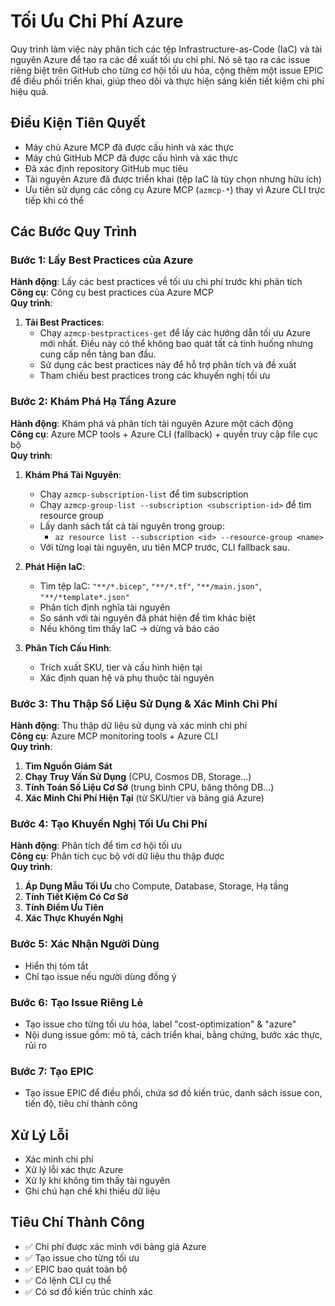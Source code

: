 # Tối Ưu Chi Phí Azure

Quy trình làm việc này phân tích các tệp Infrastructure-as-Code (IaC) và tài nguyên Azure để tạo ra các đề xuất tối ưu chi phí. Nó sẽ tạo ra các issue riêng biệt trên GitHub cho từng cơ hội tối ưu hóa, cộng thêm một issue EPIC để điều phối triển khai, giúp theo dõi và thực hiện sáng kiến tiết kiệm chi phí hiệu quả.

## Điều Kiện Tiên Quyết
- Máy chủ Azure MCP đã được cấu hình và xác thực
- Máy chủ GitHub MCP đã được cấu hình và xác thực
- Đã xác định repository GitHub mục tiêu
- Tài nguyên Azure đã được triển khai (tệp IaC là tùy chọn nhưng hữu ích)
- Ưu tiên sử dụng các công cụ Azure MCP (`azmcp-*`) thay vì Azure CLI trực tiếp khi có thể

## Các Bước Quy Trình

### Bước 1: Lấy Best Practices của Azure
**Hành động**: Lấy các best practices về tối ưu chi phí trước khi phân tích  
**Công cụ**: Công cụ best practices của Azure MCP  
**Quy trình**:
1. **Tải Best Practices**:
   - Chạy `azmcp-bestpractices-get` để lấy các hướng dẫn tối ưu Azure mới nhất. Điều này có thể không bao quát tất cả tình huống nhưng cung cấp nền tảng ban đầu.
   - Sử dụng các best practices này để hỗ trợ phân tích và đề xuất
   - Tham chiếu best practices trong các khuyến nghị tối ưu

### Bước 2: Khám Phá Hạ Tầng Azure
**Hành động**: Khám phá và phân tích tài nguyên Azure một cách động  
**Công cụ**: Azure MCP tools + Azure CLI (fallback) + quyền truy cập file cục bộ  
**Quy trình**:
1. **Khám Phá Tài Nguyên**:
   - Chạy `azmcp-subscription-list` để tìm subscription
   - Chạy `azmcp-group-list --subscription <subscription-id>` để tìm resource group
   - Lấy danh sách tất cả tài nguyên trong group:
     - `az resource list --subscription <id> --resource-group <name>`
   - Với từng loại tài nguyên, ưu tiên MCP trước, CLI fallback sau.

2. **Phát Hiện IaC**:
   - Tìm tệp IaC: `"**/*.bicep"`, `"**/*.tf"`, `"**/main.json"`, `"**/*template*.json"`
   - Phân tích định nghĩa tài nguyên
   - So sánh với tài nguyên đã phát hiện để tìm khác biệt
   - Nếu không tìm thấy IaC → dừng và báo cáo

3. **Phân Tích Cấu Hình**:
   - Trích xuất SKU, tier và cấu hình hiện tại
   - Xác định quan hệ và phụ thuộc tài nguyên

### Bước 3: Thu Thập Số Liệu Sử Dụng & Xác Minh Chi Phí
**Hành động**: Thu thập dữ liệu sử dụng và xác minh chi phí  
**Công cụ**: Azure MCP monitoring tools + Azure CLI  
**Quy trình**:
1. **Tìm Nguồn Giám Sát**  
2. **Chạy Truy Vấn Sử Dụng** (CPU, Cosmos DB, Storage...)  
3. **Tính Toán Số Liệu Cơ Sở** (trung bình CPU, băng thông DB...)  
4. **Xác Minh Chi Phí Hiện Tại** (từ SKU/tier và bảng giá Azure)

### Bước 4: Tạo Khuyến Nghị Tối Ưu Chi Phí
**Hành động**: Phân tích để tìm cơ hội tối ưu  
**Công cụ**: Phân tích cục bộ với dữ liệu thu thập được  
**Quy trình**:
1. **Áp Dụng Mẫu Tối Ưu** cho Compute, Database, Storage, Hạ tầng  
2. **Tính Tiết Kiệm Có Cơ Sở**  
3. **Tính Điểm Ưu Tiên**  
4. **Xác Thực Khuyến Nghị**

### Bước 5: Xác Nhận Người Dùng
- Hiển thị tóm tắt
- Chỉ tạo issue nếu người dùng đồng ý

### Bước 6: Tạo Issue Riêng Lẻ
- Tạo issue cho từng tối ưu hóa, label "cost-optimization" & "azure"  
- Nội dung issue gồm: mô tả, cách triển khai, bằng chứng, bước xác thực, rủi ro

### Bước 7: Tạo EPIC
- Tạo issue EPIC để điều phối, chứa sơ đồ kiến trúc, danh sách issue con, tiến độ, tiêu chí thành công

## Xử Lý Lỗi
- Xác minh chi phí
- Xử lý lỗi xác thực Azure
- Xử lý khi không tìm thấy tài nguyên
- Ghi chú hạn chế khi thiếu dữ liệu

## Tiêu Chí Thành Công
- ✅ Chi phí được xác minh với bảng giá Azure
- ✅ Tạo issue cho từng tối ưu
- ✅ EPIC bao quát toàn bộ
- ✅ Có lệnh CLI cụ thể
- ✅ Có sơ đồ kiến trúc chính xác